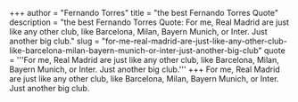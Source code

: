 +++
author = "Fernando Torres"
title = "the best Fernando Torres Quote"
description = "the best Fernando Torres Quote: For me, Real Madrid are just like any other club, like Barcelona, Milan, Bayern Munich, or Inter. Just another big club."
slug = "for-me-real-madrid-are-just-like-any-other-club-like-barcelona-milan-bayern-munich-or-inter-just-another-big-club"
quote = '''For me, Real Madrid are just like any other club, like Barcelona, Milan, Bayern Munich, or Inter. Just another big club.'''
+++
For me, Real Madrid are just like any other club, like Barcelona, Milan, Bayern Munich, or Inter. Just another big club.
